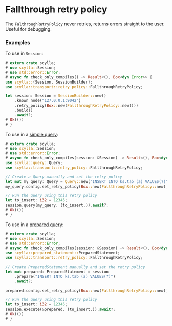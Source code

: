 # Fallthrough retry policy

The `FalthroughRetryPolicy` never retries, returns errors straight to the user. Useful for debugging.

### Examples
To use in `Session`:
```rust
# extern crate scylla;
# use scylla::Session;
# use std::error::Error;
# async fn check_only_compiles() -> Result<(), Box<dyn Error>> {
use scylla::{Session, SessionBuilder};
use scylla::transport::retry_policy::FallthroughRetryPolicy;

let session: Session = SessionBuilder::new()
    .known_node("127.0.0.1:9042")
    .retry_policy(Box::new(FallthroughRetryPolicy::new()))
    .build()
    .await?;
# Ok(())
# }
```

To use in a [simple query](../queries/simple.md):
```rust
# extern crate scylla;
# use scylla::Session;
# use std::error::Error;
# async fn check_only_compiles(session: &Session) -> Result<(), Box<dyn Error>> {
use scylla::query::Query;
use scylla::transport::retry_policy::FallthroughRetryPolicy;

// Create a Query manually and set the retry policy
let mut my_query: Query = Query::new("INSERT INTO ks.tab (a) VALUES(?)".to_string());
my_query.config.set_retry_policy(Box::new(FallthroughRetryPolicy::new()));

// Run the query using this retry policy
let to_insert: i32 = 12345;
session.query(my_query, (to_insert,)).await?;
# Ok(())
# }
```

To use in a [prepared query](../queries/prepared.md):
```rust
# extern crate scylla;
# use scylla::Session;
# use std::error::Error;
# async fn check_only_compiles(session: &Session) -> Result<(), Box<dyn Error>> {
use scylla::prepared_statement::PreparedStatement;
use scylla::transport::retry_policy::FallthroughRetryPolicy;

// Create PreparedStatement manually and set the retry policy
let mut prepared: PreparedStatement = session
    .prepare("INSERT INTO ks.tab (a) VALUES(?)")
    .await?;

prepared.config.set_retry_policy(Box::new(FallthroughRetryPolicy::new()));

// Run the query using this retry policy
let to_insert: i32 = 12345;
session.execute(&prepared, (to_insert,)).await?;
# Ok(())
# }
```
